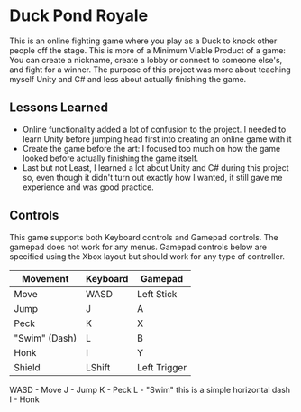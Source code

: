 # Duck Pond Royale
This is an online fighting game where you play as a Duck to knock other people off the stage.
This is more of a Minimum Viable Product of a game: You can create a nickname, create a lobby or connect to someone else's, and fight for a winner.
The purpose of this project was more about teaching myself Unity and C# and less about actually finishing the game.

## Lessons Learned
- Online functionality added a lot of confusion to the project. I needed to learn Unity before jumping head first into creating an online game with it
- Create the game before the art: I focused too much on how the game looked before actually finishing the game itself.
- Last but not Least, I learned a lot about Unity and C# during this project so, even though it didn't turn out exactly how I wanted, it still gave me experience and was good practice.

## Controls 
This game supports both Keyboard controls and Gamepad controls.
The gamepad does not work for any menus.
Gamepad controls below are specified using the Xbox layout but should work for any type of controller.

| Movement  | Keyboard | Gamepad |
| --------  | -------- | ------- |
| Move      | WASD     | Left Stick |
| Jump      | J        | A |
| Peck      | K        | X |
| "Swim" (Dash) | L    | B |
| Honk      | I        | Y |
| Shield    | LShift   | Left Trigger|

WASD - Move
J - Jump
K - Peck
L - "Swim" this is a simple horizontal dash
I - Honk

